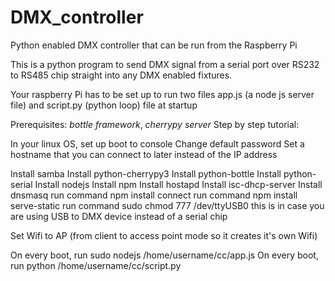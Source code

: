 # DMX_controller

Python enabled DMX controller that can be run from the Raspberry Pi

This is a python program to send DMX signal from a serial port over RS232 to RS485 chip straight into any DMX enabled fixtures.

Your raspberry Pi has to be set up to run two files app.js (a node js server file) and script.py (python loop) file at startup

Prerequisites:
*bottle framework*,
*cherrypy server*
Step by step tutorial:

In your linux OS, set up boot to console
Change default password
Set a hostname that you can connect to later instead of the IP address

Install samba
Install python-cherrypy3
Install python-bottle
Install python-serial
Install nodejs
Install npm
Install hostapd
Install isc-dhcp-server
Install dnsmasq
run command npm install connect
run command npm install serve-static
run command sudo chmod 777 /dev/ttyUSB0 this is in case you are using USB to DMX device instead of a serial chip

Set Wifi to AP (from client to access point mode so it creates it's own Wifi)

On every boot, run sudo nodejs /home/username/cc/app.js
On every boot, run python /home/username/cc/script.py

